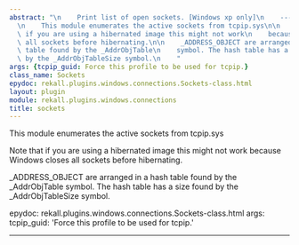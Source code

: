 ```yaml
---
abstract: "\n    Print list of open sockets. [Windows xp only]\n    ---------------------------------------------\n\
  \n    This module enumerates the active sockets from tcpip.sys\n\n    Note that\
  \ if you are using a hibernated image this might not work\n    because Windows closes\
  \ all sockets before hibernating.\n\n    _ADDRESS_OBJECT are arranged in a hash\
  \ table found by the _AddrObjTable\n    symbol. The hash table has a size found\
  \ by the _AddrObjTableSize symbol.\n    "
args: {tcpip_guid: Force this profile to be used for tcpip.}
class_name: Sockets
epydoc: rekall.plugins.windows.connections.Sockets-class.html
layout: plugin
module: rekall.plugins.windows.connections
title: sockets
---
```

  
  This module enumerates the active sockets from tcpip.sys
  
  Note that if you are using a hibernated image this might not work
  because Windows closes all sockets before hibernating.
  
  _ADDRESS_OBJECT are arranged in a hash table found by the _AddrObjTable
  symbol. The hash table has a size found by the _AddrObjTableSize symbol.

epydoc: rekall.plugins.windows.connections.Sockets-class.html
args:
  tcpip_guid: 'Force this profile to be used for tcpip.'

---

